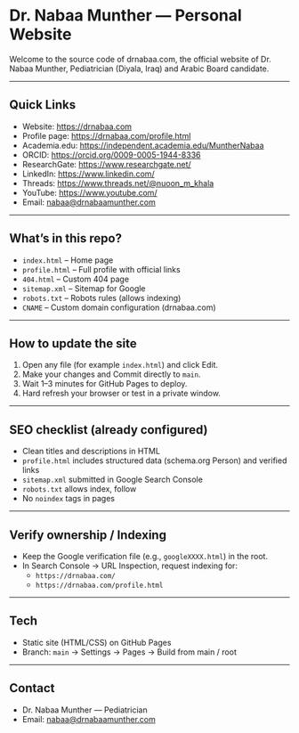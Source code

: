 # Dr. Nabaa Munther — Personal Website

Welcome to the source code of drnabaa.com, the official website of Dr. Nabaa Munther, Pediatrician (Diyala, Iraq) and Arabic Board candidate.

---

## Quick Links

- Website: https://drnabaa.com  
- Profile page: https://drnabaa.com/profile.html  
- Academia.edu: https://independent.academia.edu/MuntherNabaa  
- ORCID: https://orcid.org/0009-0005-1944-8336  
- ResearchGate: https://www.researchgate.net/  
- LinkedIn: https://www.linkedin.com/  
- Threads: https://www.threads.net/@nuoon_m_khala  
- YouTube: https://www.youtube.com/  
- Email: nabaa@drnabaamunther.com

---

## What’s in this repo?

- `index.html` – Home page  
- `profile.html` – Full profile with official links  
- `404.html` – Custom 404 page  
- `sitemap.xml` – Sitemap for Google  
- `robots.txt` – Robots rules (allows indexing)  
- `CNAME` – Custom domain configuration (drnabaa.com)

---

## How to update the site

1. Open any file (for example `index.html`) and click Edit.  
2. Make your changes and Commit directly to `main`.  
3. Wait 1–3 minutes for GitHub Pages to deploy.  
4. Hard refresh your browser or test in a private window.

---

## SEO checklist (already configured)

- Clean titles and descriptions in HTML  
- `profile.html` includes structured data (schema.org Person) and verified links  
- `sitemap.xml` submitted in Google Search Console  
- `robots.txt` allows index, follow  
- No `noindex` tags in pages

---

## Verify ownership / Indexing

- Keep the Google verification file (e.g., `googleXXXX.html`) in the root.  
- In Search Console → URL Inspection, request indexing for:
  - `https://drnabaa.com/`
  - `https://drnabaa.com/profile.html`

---

## Tech

- Static site (HTML/CSS) on GitHub Pages  
- Branch: `main` → Settings → Pages → Build from main / root

---

## Contact

- Dr. Nabaa Munther — Pediatrician  
- Email: nabaa@drnabaamunther.com
